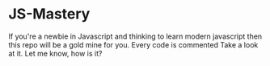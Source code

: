 # JS-Mastery
If you're a newbie in Javascript and thinking to learn modern javascript then this repo will be a gold mine for you.
Every code is commented Take a look at it. 
Let me know, how is it?

